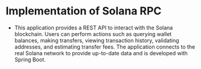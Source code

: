 # Implementation of Solana RPC
* This application provides a REST API to interact with the Solana blockchain. Users can perform actions such as querying wallet balances, making transfers, viewing transaction history, validating addresses, and estimating transfer fees. The application connects to the real Solana network to provide up-to-date data and is developed with Spring Boot.